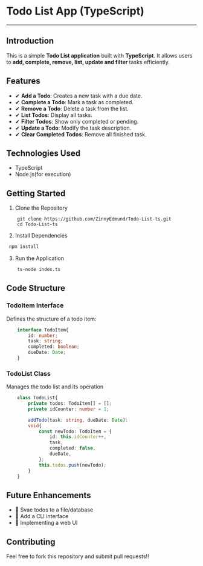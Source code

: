 # Todo List App (TypeScript)
---

## Introduction

This is a simple **Todo List application** built with **TypeScript**. It allows users to **add, complete, remove, list, update and filter** tasks efficiently.


## Features

- ✔ **Add a Todo**: Creates a new task with a due date.
- ✔ **Complete a Todo**: Mark a task as completed.
- ✔ **Remove a Todo**: Delete a task from the list.
- ✔ **List Todos**: Display all tasks.
- ✔ **Filter Todos**: Show only completed or pending.
- ✔ **Update a Todo**: Modify the task description.
- ✔ **Clear Completed Todos**: Remove all finished task.


## Technologies Used

- TypeScript
- Node.js(for execution)


## Getting Started

1. Clone the Repository
```git
    git clone https://github.com/ZinnyEdmund/Todo-List-ts.git 
    cd Todo-List-ts
```

2. Install Dependencies
```sh
 npm install
```

3. Run the Application
```sh
    ts-node index.ts
```

## Code Structure
### TodoItem Interface

Defines the structure of a todo item:
```ts
    interface TodoItem{
        id: number;
        task: string;
        completed: boolean;
        dueDate: Date;
    }
```
### TodoList Class

Manages the todo list and its operation
```ts
    class TodoList{
        private todos: TodoItem[] = [];
        private idCounter: number = 1;

        addTodo(task: string, dueDate: Date):
        void{
            const newTodo: TodoItem = {
                id: this.idCounter++,
                task,
                completed: false,
                dueDate,
            };
            this.todos.push(newTodo);
        }
    }   
```
## Future Enhancements

- 📌 Svae todos to a file/database
- 📌 Add a CLI interface
- 📌 Implementing a web UI

## Contributing

Feel free to fork this repository and submit pull requests!!